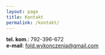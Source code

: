```yaml
---
layout: page
title: Kontakt
permalink: /kontakt/
---
```


**tel. kom**.: 792-396-672  
**e-mail**: fold.wykonczenia@gmail.com
